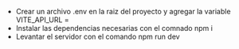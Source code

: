 - Crear un archivo .env en la raiz del proyecto y agregar la variable VITE_API_URL = 
- Instalar las dependencias necesarias con el comnado npm i
- Levantar el servidor con el comando npm run dev